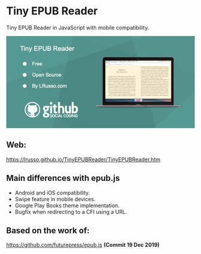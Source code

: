 # Tiny EPUB Reader

Tiny EPUB Reader in JavaScript with mobile compatibility.

![alt screenshot](https://raw.githubusercontent.com/lrusso/TinyEPUBReader/master/TinyEPUBReader.png)

## Web:

https://lrusso.github.io/TinyEPUBReader/TinyEPUBReader.htm

## Main differences with epub.js

* Android and iOS compatibility.
* Swipe feature in mobile devices.
* Google Play Books theme implementation.
* Bugfix when redirecting to a CFI using a URL.


## Based on the work of:

https://github.com/futurepress/epub.js **(Commit 19 Dec 2019)**

